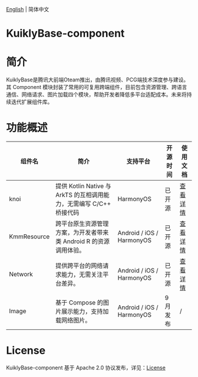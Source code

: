 [English](./README.md) | 简体中文

# KuiklyBase-component

# 简介
KuiklyBase是腾讯大前端Oteam推出，由腾讯视频、PCG端技术深度参与建设。其 Component 模块封装了常用的可复用跨端组件，目前包含资源管理、跨语言通信、网络请求、图片加载四个模块，帮助开发者降低多平台适配成本。未来将持续迭代扩展组件库。

# 功能概述
| 组件名   | 简介   | 支持平台 | 开源时间  | 使用文档 | 
|-------|-------|-------|-------|-------|
| knoi | 提供 Kotlin Native 与 ArkTS 的互相调用能力，无需编写 C/C++ 桥接代码 | HarmonyOS | 已开源 | [查看详情](knoi/README.md) |
| KmmResource | 跨平台原生资源管理方案，为开发者带来类 Android R 的资源调用体验。 | Android / iOS / HarmonyOS | 已开源 | [查看详情](KmmResource/README.md) |
| Network | 	提供跨平台的网络请求能力，无需关注平台差异。 | Android / iOS / HarmonyOS | 已开源 | [查看详情](NetworkKMM/README-zh.md) |
| Image | 基于 Compose 的图片展示能力，支持加载网络图片。 | Android / iOS / HarmonyOS | 9月发布 | / |

# License
KuiklyBase-component 基于 Apache 2.0 协议发布，详见：[License](License.txt)